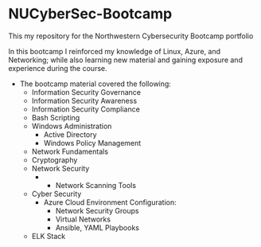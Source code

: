 # NUCyberSec-Bootcamp
This my repository for the Northwestern Cybersecurity Bootcamp portfolio

In this bootcamp I reinforced my knowledge of Linux, Azure, and Networking; while also learning new material and gaining exposure and experience during the course.
* The bootcamp material covered the following:
  * Information Security Governance
  * Information Security Awareness
  * Information Security Compliance
  * Bash Scripting
  * Windows Administration
    * Active Directory
    * Windows Policy Management
  * Network Fundamentals
  * Cryptography
  * Network Security
    * * Network Scanning Tools
  * Cyber Security
    * Azure Cloud Environment Configuration:
      * Network Security Groups
      * Virtual Networks
      * Ansible, YAML Playbooks
  * ELK Stack
